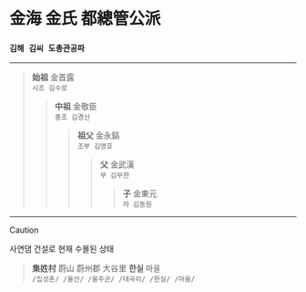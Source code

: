 # 金海 金氏 都總管公派<br>
### `김해 김씨 도총관공파`
***
> **始祖** 金首露<br>`시조 김수로`
>> **中祖** 金敬臣<br>`중조 김경신`
>>> **祖父** 金永鎬<br>`조부 김영호`
>>>> **父** 金武漢<br>`부 김무한`
>>>>> **子** 金東元<br>`자 김동원`
***
> [!CAUTION]
> 사연댐 건설로 현재 수몰된 상태

> **集姓村** 蔚山 蔚州郡 大谷里 **한실** 마을<br>`/집성촌/ /울산/ /울주군/ /대곡리/ /한실/ /마을/`
